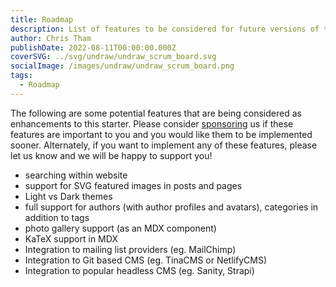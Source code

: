 ```yaml
---
title: Roadmap
description: List of features to be considered for future versions of this starter.
author: Chris Tham
publishDate: 2022-08-11T00:00:00.000Z
coverSVG: ../svg/undraw/undraw_scrum_board.svg
socialImage: /images/undraw/undraw_scrum_board.png
tags:
  - Roadmap
---
```


The following are some potential features that are being considered as enhancements to this starter. Please consider [sponsoring](https://github.com/sponsors/hellotham) us if these features are important to you and you would like them to be implemented sooner. Alternately, if you want to implement any of these features, please let us know and we will be happy to support you!

- searching within website
- support for SVG featured images in posts and pages
- Light vs Dark themes
- full support for authors (with author profiles and avatars), categories in addition to tags
- photo gallery support (as an MDX component)
- KaTeX support in MDX
- Integration to mailing list providers (eg. MailChimp)
- Integration to Git based CMS (eg. TinaCMS or NetlifyCMS)
- Integration to popular headless CMS (eg. Sanity, Strapi)
